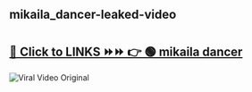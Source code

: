 
 ## mikaila_dancer-leaked-video 

# <h2><a href="https://clipsfans.com/mikaila_dancer&ref=git">🔗 Click to LINKS ⏩⏩ 👉 🟢 mikaila dancer </a></h2>

<a href="https://clipsfans.com/mikaila_dancer&ref=git" rel="nofollow" data-target="animated-image.originalLink"><img src="https://i.ibb.co.com/xMMVF88/686577567.gif" alt="Viral Video Original" style="max-width: 100%; display: inline-block;" data-target="animated-image.originalImage"></a>
